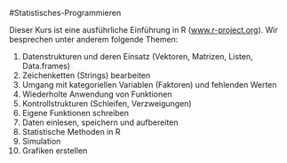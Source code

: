 #Statistisches-Programmieren


 Dieser Kurs ist eine ausführliche Einführung in R (www.r-project.org). Wir besprechen unter anderem folgende Themen:
1) Datenstrukturen und deren Einsatz (Vektoren, Matrizen, Listen, Data.frames)
2) Zeichenketten (Strings) bearbeiten
3) Umgang mit kategoriellen Variablen (Faktoren) und fehlenden Werten
4) Wiederholte Anwendung von Funktionen
5) Kontrollstrukturen (Schleifen, Verzweigungen)
6) Eigene Funktionen schreiben
7) Daten einlesen, speichern und aufbereiten
8) Statistische Methoden in R
9) Simulation
10) Grafiken erstellen
